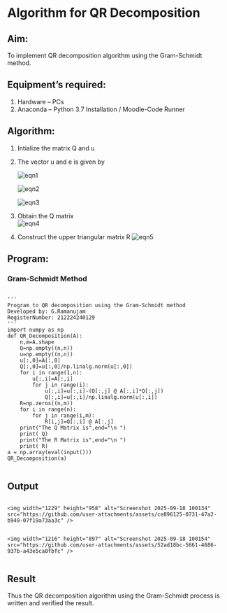 # Algorithm for QR Decomposition
## Aim:
To implement QR decomposition algorithm using the Gram-Schmidt method.
## Equipment’s required:
1.	Hardware – PCs
2.	Anaconda – Python 3.7 Installation / Moodle-Code Runner
## Algorithm:
1.	Intialize the matrix Q and u
2.	The vector u and e is given by

    ![eqn1](./ex4.jpg)

    ![eqn2](./ex6.jpg)

    ![eqn3](./ex3.jpg)

3.	Obtain the Q matrix   
    ![eqn4](./ex1.jpg)
4.	Construct the upper triangular matrix R
    ![eqn5](./ex2.jpg)



## Program:
### Gram-Schmidt Method
```

''' 
Program to QR decomposition using the Gram-Schmidt method
Developed by: G.Ramanujam
RegisterNumber: 212224240129
'''
import numpy as np
def QR_Decomposition(A):
    n,m=A.shape
    Q=np.empty((n,n))
    u=np.empty((n,n))
    u[:,0]=A[:,0]
    Q[:,0]=u[:,0]/np.linalg.norm(u[:,0])
    for i in range(1,n):
        u[:,i]=A[:,i]
        for j in range(i):
            u[:,i]=u[:,i]-(Q[:,j] @ A[:,i]*Q[:,j])
            Q[:,i]=u[:,i]/np.linalg.norm(u[:,i])
    R=np.zeros((n,m))
    for i in range(n):
        for j in range(i,m):
            R[i,j]=Q[:,i] @ A[:,j]
    print("The Q Matrix is",end="\n ")
    print( Q)
    print("The R Matrix is",end="\n ")
    print( R)
a = np.array(eval(input()))
QR_Decomposition(a)


```

## Output
```

<img width="1229" height="958" alt="Screenshot 2025-09-18 100134" src="https://github.com/user-attachments/assets/ce896125-0731-47a2-b949-07f19a73aa3c" />


<img width="1216" height="897" alt="Screenshot 2025-09-18 100154" src="https://github.com/user-attachments/assets/52ad18bc-5661-4686-937b-a43e5ca0fbfc" />


```

## Result
Thus the QR decomposition algorithm using the Gram-Schmidt process is written and verified the result.
